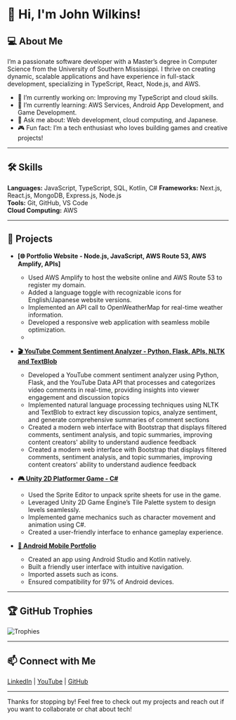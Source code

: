 # 👋 Hi, I'm John Wilkins!

## 💻 About Me
I’m a passionate software developer with a Master’s degree in Computer Science from the University of Southern Mississippi. I thrive on creating dynamic, scalable applications and have experience in full-stack development, specializing in TypeScript, React, Node.js, and AWS.

- 🔭 I’m currently working on: Improving my TypeScript and cloud skills.
- 🌱 I’m currently learning: AWS Services, Android App Development, and Game Development.
- 💬 Ask me about: Web development, cloud computing, and Japanese.
- 🎮 Fun fact: I’m a tech enthusiast who loves building games and creative projects!

---

## 🛠️ Skills
**Languages:** JavaScript, TypeScript, SQL, Kotlin, C#
**Frameworks:** Next.js, React.js, MongoDB, Express.js, Node.js  
**Tools:** Git, GitHub, VS Code  
**Cloud Computing:** AWS

---

## 🚀 Projects
- **[🌐 Portfolio Website - Node.js, JavaScript, AWS Route 53, AWS Amplify, APIs]**  
  - Used AWS Amplify to host the website online and AWS Route 53 to register my domain.  
  - Added a language toggle with recognizable icons for English/Japanese website versions.  
  - Implemented an API call to OpenWeatherMap for real-time weather information.  
  - Developed a responsive web application with seamless mobile optimization.
  - 
- **[🎬 YouTube Comment Sentiment Analyzer - Python, Flask, APIs,  NLTK and TextBlob](https://github.com/wilkinsjohnstanley/2DUnityGame)**  
  - Developed a YouTube comment sentiment analyzer using Python, Flask, and the YouTube Data API that processes and categorizes video comments in real-time, providing insights into viewer engagement and discussion topics
  - Implemented natural language processing techniques using NLTK and TextBlob to extract key discussion topics, analyze sentiment, and generate comprehensive summaries of comment sections
  - Created a modern web interface with Bootstrap that displays filtered comments, sentiment analysis, and topic summaries, improving content creators' ability to understand audience feedback
  - Created a modern web interface with Bootstrap that displays filtered comments, sentiment analysis, and topic summaries, improving content creators' ability to understand audience feedback

- **[🎮 Unity 2D Platformer Game - C#](https://github.com/wilkinsjohnstanley/2DUnityGame)**  
  - Used the Sprite Editor to unpack sprite sheets for use in the game.  
  - Leveraged Unity 2D Game Engine’s Tile Palette system to design levels seamlessly.  
  - Implemented game mechanics such as character movement and animation using C#.  
  - Created a user-friendly interface to enhance gameplay experience.

- **[📱 Android Mobile Portfolio](https://github.com/wilkinsjohnstanley/KotlinPortfolioApp)**  
  - Created an app using Android Studio and Kotlin natively.  
  - Built a friendly user interface with intuitive navigation.  
  - Imported assets such as icons.  
  - Ensured compatibility for 97% of Android devices.

---

## 🏆 GitHub Trophies
![Trophies](https://github-profile-trophy.vercel.app/?username=wilkinsjohnstanley&theme=radical)

---

## 📫 Connect with Me
[LinkedIn](https://www.linkedin.com/in/wilkinsjohnstanley) | [YouTube](https://youtube.com/@John-Wilkins) | [GitHub](https://github.com/wilkinsjohnstanley)

---

Thanks for stopping by! Feel free to check out my projects and reach out if you want to collaborate or chat about tech!

